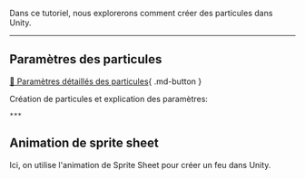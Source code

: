 

Dans ce tutoriel, nous explorerons comment créer des particules dans Unity.   


***  

## Paramètres des particules
[📁 Paramètres détaillés des particules](https://learn.unity.com/tutorial/introduction-to-particle-systems#6025fdd9edbc2a112d4f0136){ .md-button }   <br>

Création de particules et explication des paramètres:   
<youtube src="4DZIaZ_BZ2E"></youtube>

    ***  

## Animation de sprite sheet
Ici, on utilise l'animation de Sprite Sheet pour créer un feu dans Unity.   
<youtube src="A8XM4jscBcM"></youtube>